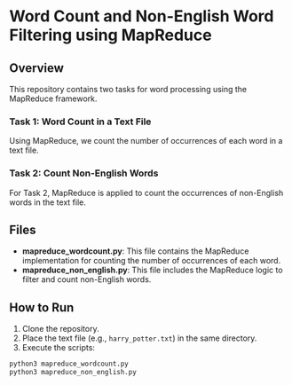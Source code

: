 # Word Count and Non-English Word Filtering using MapReduce

## Overview
This repository contains two tasks for word processing using the MapReduce framework.

### Task 1: Word Count in a Text File
Using MapReduce, we count the number of occurrences of each word in a text file.

### Task 2: Count Non-English Words
For Task 2, MapReduce is applied to count the occurrences of non-English words in the text file. 

## Files

- **mapreduce_wordcount.py**: This file contains the MapReduce implementation for counting the number of occurrences of each word.
- **mapreduce_non_english.py**: This file includes the MapReduce logic to filter and count non-English words.

## How to Run

1. Clone the repository.
2. Place the text file (e.g., `harry_potter.txt`) in the same directory.
3. Execute the scripts:

```bash
python3 mapreduce_wordcount.py
python3 mapreduce_non_english.py
